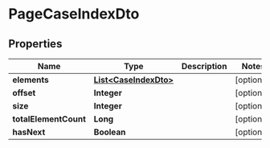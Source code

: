 # PageCaseIndexDto

## Properties
Name | Type | Description | Notes
------------ | ------------- | ------------- | -------------
**elements** | [**List&lt;CaseIndexDto&gt;**](CaseIndexDto.md) |  |  [optional]
**offset** | **Integer** |  |  [optional]
**size** | **Integer** |  |  [optional]
**totalElementCount** | **Long** |  |  [optional]
**hasNext** | **Boolean** |  |  [optional]
